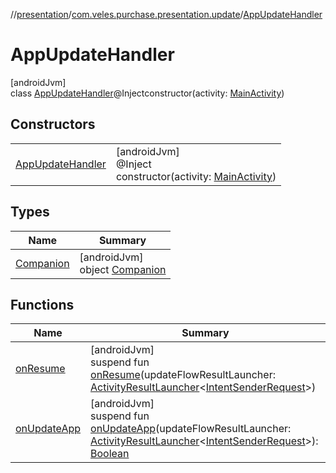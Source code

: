 //[presentation](../../../index.md)/[com.veles.purchase.presentation.update](../index.md)/[AppUpdateHandler](index.md)

# AppUpdateHandler

[androidJvm]\
class [AppUpdateHandler](index.md)@Injectconstructor(activity: [MainActivity](../../com.veles.purchase.presentation.presentation.activity/-main-activity/index.md))

## Constructors

| | |
|---|---|
| [AppUpdateHandler](-app-update-handler.md) | [androidJvm]<br>@Inject<br>constructor(activity: [MainActivity](../../com.veles.purchase.presentation.presentation.activity/-main-activity/index.md)) |

## Types

| Name | Summary |
|---|---|
| [Companion](-companion/index.md) | [androidJvm]<br>object [Companion](-companion/index.md) |

## Functions

| Name | Summary |
|---|---|
| [onResume](on-resume.md) | [androidJvm]<br>suspend fun [onResume](on-resume.md)(updateFlowResultLauncher: [ActivityResultLauncher](https://developer.android.com/reference/kotlin/androidx/activity/result/ActivityResultLauncher.html)&lt;[IntentSenderRequest](https://developer.android.com/reference/kotlin/androidx/activity/result/IntentSenderRequest.html)&gt;) |
| [onUpdateApp](on-update-app.md) | [androidJvm]<br>suspend fun [onUpdateApp](on-update-app.md)(updateFlowResultLauncher: [ActivityResultLauncher](https://developer.android.com/reference/kotlin/androidx/activity/result/ActivityResultLauncher.html)&lt;[IntentSenderRequest](https://developer.android.com/reference/kotlin/androidx/activity/result/IntentSenderRequest.html)&gt;): [Boolean](https://kotlinlang.org/api/latest/jvm/stdlib/kotlin/-boolean/index.html) |
